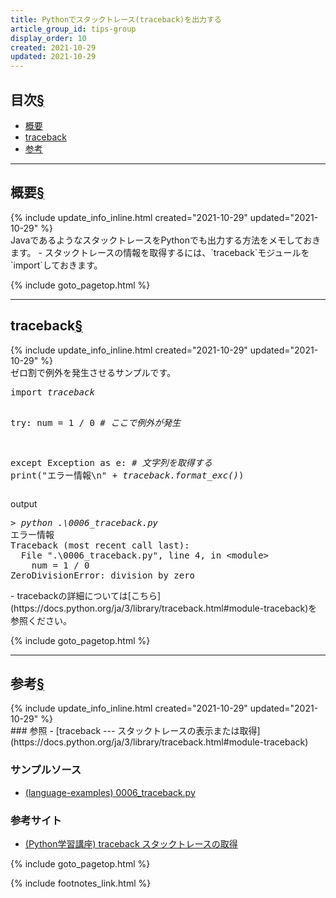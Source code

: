 ```yaml
---
title: Pythonでスタックトレース(traceback)を出力する
article_group_id: tips-group
display_order: 10
created: 2021-10-29
updated: 2021-10-29
---
```


## <a name="index">目次</a><a class="heading-anchor-permalink" href="#目次">§</a>

<ul id="index_ul">
<li><a href="#概要">概要</a></li>
<li><a href="#traceback">traceback</a></li>
<li><a href="#参考">参考</a></li>
</ul>

* * *
## <a name="概要">概要</a><a class="heading-anchor-permalink" href="#概要">§</a>
<div class="chapter-updated">{% include update_info_inline.html created="2021-10-29" updated="2021-10-29" %}</div>
JavaであるようなスタックトレースをPythonでも出力する方法をメモしておきます。
- スタックトレースの情報を取得するには、`traceback`モジュールを`import`しておきます。

{% include goto_pagetop.html %}

* * *
## <a name="traceback">traceback</a><a class="heading-anchor-permalink" href="#traceback">§</a>
<div class="chapter-updated">{% include update_info_inline.html created="2021-10-29" updated="2021-10-29" %}</div>
ゼロ割で例外を発生させるサンプルです。
<div class="code-box no-title">
<pre>
import <em>traceback</em>

try:
    num = 1 / 0  <em class="comment"># ここで例外が発生</em>

except Exception as e:
    <em class="comment"># 文字列を取得する</em>
    print("エラー情報\n" + <em>traceback.format_exc()</em>)
</pre>
</div>
<div class="code-box">
<div class="title">output</div>
<pre>
<em class="command">&gt; python .\0006_traceback.py</em>
エラー情報
Traceback (most recent call last):
  File ".\0006_traceback.py", line 4, in &lt;module&gt;
    num = 1 / 0
ZeroDivisionError: division by zero
</pre>
</div>
- tracebackの詳細については[こちら](https://docs.python.org/ja/3/library/traceback.html#module-traceback)を参照ください。

{% include goto_pagetop.html %}

* * *
## <a name="参考">参考</a><a class="heading-anchor-permalink" href="#参考">§</a>
<div class="chapter-updated">{% include update_info_inline.html created="2021-10-29" updated="2021-10-29" %}</div>
### 参照
- [traceback --- スタックトレースの表示または取得](https://docs.python.org/ja/3/library/traceback.html#module-traceback)

### サンプルソース
- [(language-examples) 0006_traceback.py](https://github.com/fumokmm/language-examples/blob/main/Python/0006_traceback.py)

### 参考サイト
- [(Python学習講座) traceback スタックトレースの取得](https://www.python.ambitious-engineer.com/archives/657)

{% include goto_pagetop.html %}

{% include footnotes_link.html %}
